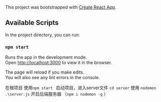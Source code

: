 This project was bootstrapped with [Create React App](https://github.com/facebook/create-react-app).

## Available Scripts

In the project directory, you can run:

### `npm start`

Runs the app in the development mode.<br>
Open [http://localhost:3000](http://localhost:3000) to view it in the browser.

The page will reload if you make edits.<br>
You will also see any lint errors in the console.

在根项目 使用`npm start `  启动项目，进入server文件 `cd server` 使用 `nodemon .\server.js` 开启后端服务器 （`npm i nodemon -g` ）

